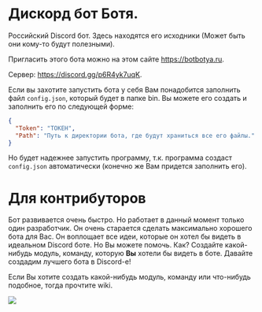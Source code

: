 
# Дискорд бот Ботя.

Российский Discord бот. Здесь находятся его исходники (Может быть они кому-то будут полезными).

Пригласить этого бота можно на этом сайте https://botbotya.ru.

Сервер: https://discord.gg/p6R4yk7uqK.

Если вы захотите запустить бота у себя Вам понадобится заполнить файл `config.json`, который будет в папке bin. Вы можете его создать и заполнить его по следующей форме:
```json
{
  "Token": "ТОКЕН",
  "Path": "Путь к директории бота, где будут храниться все его файлы."
}
```
Но будет надежнее запустить программу, т.к. программа создаст `config.json` автоматически (конечно же Вам придется заполнить его).

# Для контрибуторов

Бот развивается очень быстро. Но работает в данный момент только один разработчик. Он очень старается сделать максимально хорошего бота для Вас. Он воплощает все идеи, которые он хотел бы видеть в идеальном Discord боте. Но Вы можете помочь. Как? Создайте какой-нибудь модуль, команду, которую **Вы** хотели бы видеть в боте. Давайте создадим лучшего бота в Discord-е!

Если Вы хотите создать какой-нибудь модуль, команду или что-нибудь подобное, тогда прочтите wiki.

<img src="https://top.gg/api/widget/status/749991391639109673.svg">
